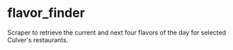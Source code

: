 # flavor_finder
Scraper to retrieve the current and next four flavors of the day for selected Culver's restaurants.
